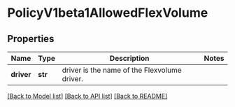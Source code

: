 # PolicyV1beta1AllowedFlexVolume

## Properties
Name | Type | Description | Notes
------------ | ------------- | ------------- | -------------
**driver** | **str** | driver is the name of the Flexvolume driver. | 

[[Back to Model list]](../README.md#documentation-for-models) [[Back to API list]](../README.md#documentation-for-api-endpoints) [[Back to README]](../README.md)


